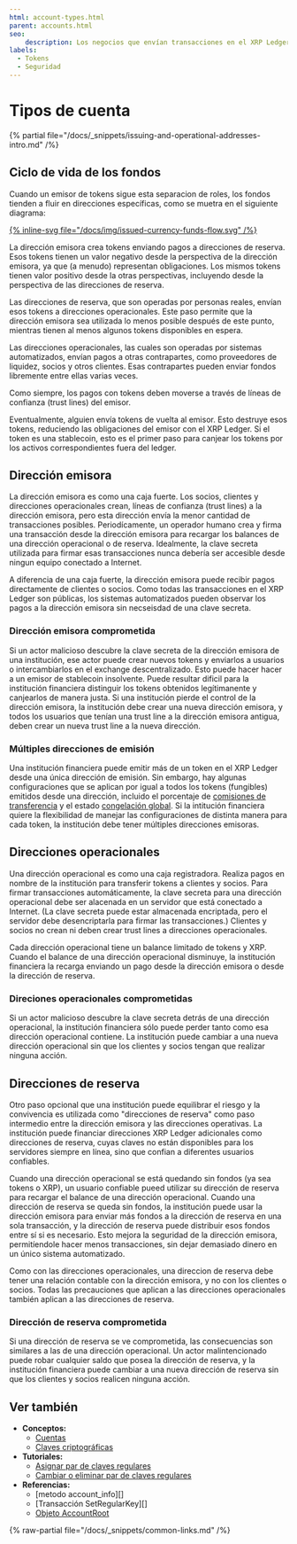 ```yaml
---
html: account-types.html
parent: accounts.html
seo:
    description: Los negocios que envían transacciones en el XRP Ledger automáticamente, deben configurar direcciones separadas para diferentes propósitos para minimizar el riesgo.
labels:
  - Tokens
  - Seguridad
---
```

# Tipos de cuenta

{% partial file="/docs/_snippets/issuing-and-operational-addresses-intro.md" /%}


## Ciclo de vida de los fondos

Cuando un emisor de tokens sigue esta separacion de roles, los fondos tienden a fluir en direcciones específicas, como se muetra en el siguiente diagrama:

[{% inline-svg file="/docs/img/issued-currency-funds-flow.svg" /%}](/docs/img/issued-currency-funds-flow.svg "Diagrama: Los fondos fluyen desde la dirección emisora hasta las direcciones de reserva, a direcciones operacionales, hacia las direcciones de clientes y socios, y finalmente de regreso a la dirección emisora.")

La dirección emisora crea tokens enviando pagos a direcciones de reserva. Esos tokens tienen un valor negativo desde la perspectiva de la dirección emisora, ya que (a menudo) representan obligaciones. Los mismos tokens tienen valor positivo desde la otras perspectivas, incluyendo desde la perspectiva de las direcciones de reserva.

Las direcciones de reserva, que son operadas por personas reales, envían esos tokens a direcciones operacionales. Este paso permite que la dirección emisora sea utilizada lo menos posible después de este punto, mientras tienen al menos algunos tokens disponibles en espera.

Las direcciones operacionales, las cuales son operadas por sistemas automatizados, envían pagos a otras contrapartes, como proveedores de liquidez, socios y otros clientes. Esas contrapartes pueden enviar fondos libremente entre ellas varias veces.

Como siempre, los pagos con tokens deben moverse a través de líneas de confianza (trust lines) del emisor.

Eventualmente, alguien envía tokens de vuelta al emisor. Esto destruye esos tokens, reduciendo las obligaciones del emisor con el XRP Ledger. Si el token es una stablecoin, esto es el primer paso para canjear los tokens por los activos correspondientes fuera del ledger.


## Dirección emisora

La dirección emisora es como una caja fuerte. Los socios, clientes y direcciones operacionales crean, líneas de confianza (trust lines) a la dirección emisora, pero esta dirección envía la menor cantidad de transacciones posibles. Periodícamente, un operador humano crea y firma una transacción desde la dirección emisora para recargar los balances de una dirección operacional o de reserva. Idealmente, la clave secreta utilizada para firmar esas transacciones nunca debería ser accesible desde ningun equipo conectado a Internet.

A diferencia de una caja fuerte, la dirección emisora puede recibir pagos directamente de clientes o socios. Como todas las transacciones en el XRP Ledger son públicas, los sistemas automatizados pueden observar los pagos a la dirección emisora sin necseisdad de una clave secreta.

### Dirección emisora comprometida

Si un actor malicioso descubre la clave secreta de la dirección emisora de una institución, ese actor puede crear nuevos tokens y enviarlos a usuarios o intercambiarlos en el exchange descentralizado. Esto puede hacer hacer a un emisor de stablecoin insolvente. Puede resultar dificil para la institución financiera distinguir los tokens obtenidos legítimanente y canjearlos de manera justa. Si una institución pierde el control de la dirección emisora, la institución debe crear una nueva dirección emisora, y todos los usuarios que tenían una trust line a la dirección emisora antigua, deben crear un nueva trust line a la nueva dirección.

### Múltiples direcciones de emisión

Una institución financiera puede emitir más de un token en el XRP Ledger desde una única dirección de emisión. Sin embargo, hay algunas configuraciones que se aplican por igual a todos los tokens (fungibles) emitidos desde una dirección, incluido el porcentaje de [comisiones de transferencia](../tokens/transfer-fees.md) y el estado [congelación global](../tokens/fungible-tokens/freezes.md). Si la intitución financiera quiere la flexibilidad de manejar las configuraciones de distinta manera para cada token, la institución debe tener múltiples direcciones emisoras.


## Direcciones operacionales

Una dirección operacional es como una caja registradora. Realiza pagos en nombre de la institución para transferir tokens a clientes y socios. Para firmar transacciones automáticamente, la clave secreta para una dirección operacional debe ser alacenada en un servidor que está conectado a Internet. (La clave secreta puede estar almacenada encriptada, pero el servidor debe desencriptarla para firmar las transacciones.) Clientes y socios no crean ni deben crear trust lines a direcciones operacionales.

Cada dirección operacional tiene un balance limitado de tokens y XRP. Cuando el balance de una dirección operacional disminuye, la institución financiera la recarga enviando un pago desde la dirección emisora o desde la dirección de reserva.

### Direciones operacionales comprometidas

Si un actor malicioso descubre la clave secreta detrás de una dirección operacional, la institución financiera sólo puede perder tanto como esa dirección operacional contiene. La institución puede cambiar a una nueva dirección operacional sin que los clientes y socios tengan que realizar ninguna acción.


## Direcciones de reserva

Otro paso opcional que una institución puede equilibrar el riesgo y la convivencia es utilizada como "direcciones de reserva"  como paso intermedio entre la dirección emisora y las direcciones operativas. La institución puede financiar direcciones XRP Ledger adicionales como direcciones de reserva, cuyas claves no están disponibles para los servidores siempre en línea, sino que confian a diferentes usuarios confiables.

Cuando una dirección operacional se está quedando sin fondos (ya sea tokens o XRP), un usuario confiable pueed utilizar su dirección de reserva para recargar el balance de una dirección operacional. Cuando una dirección de reserva se queda sin fondos, la institución puede usar la dirección emisora para enviar más fondos a la dirección de reserva en una sola transacción, y la dirección de reserva puede distribuir esos fondos entre sí si es necesario. Esto mejora la seguridad de la dirección emisora, permitíendole hacer menos transacciones, sin dejar demasiado dinero en un único sistema automatizado.

Como con las direcciones operacionales, una direccion de reserva debe tener una relación contable con la dirección emisora, y no con los clientes o socios. Todas las precauciones que aplican a las direcciones operacionales también aplican a las direcciones de reserva.

### Dirección de reserva comprometida

Si una dirección de reserva se ve comprometida, las consecuencias son similares a las de una dirección operacional. Un actor malintencionado puede robar cualquier saldo que posea la dirección de reserva, y la institución financiera puede cambiar a una nueva dirección de reserva sin que los clientes y socios realicen ninguna acción.


## Ver también

- **Conceptos:**
    - [Cuentas](accounts.md)
    - [Claves criptográficas](cryptographic-keys.md)
- **Tutoriales:**
    - [Asignar par de claves regulares](../../tutorials/how-tos/manage-account-settings/assign-a-regular-key-pair.md)
    - [Cambiar o eliminar par de claves regulares](../../tutorials/how-tos/manage-account-settings/change-or-remove-a-regular-key-pair.md)
- **Referencias:**
    - [metodo account_info][]
    - [Transacción SetRegularKey][]
    - [Objeto AccountRoot](../../references/protocol/ledger-data/ledger-entry-types/accountroot.md)

{% raw-partial file="/docs/_snippets/common-links.md" /%}
